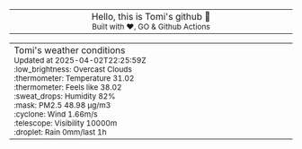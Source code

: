 
<div align="center">
<table>
<tbody>
<td align="center">
<img width="2000" height="0"><br>
Hello, this is Tomi's github 👋<br>
<sup>Built with ❤️, GO & Github Actions</sup><br>
<img width="2000" height="0">
</td>
</tbody>
</table>
</div>
<table>
<tbody>
<td align="left">
<img width="2000" height="0"><br>
Tomi's weather conditions<br>
<sup>Updated at 2025-04-02T22:25:59Z</sup><br>
<sup>:low_brightness: Overcast Clouds</sup><br>
<sup>:thermometer: Temperature 31.02 </sup><br>
<sup>:thermometer: Feels like 38.02</sup><br>
<sup>:sweat_drops: Humidity 82%</sup><br>
<sup>:mask: PM2.5 48.98 μg/m3</sup><br>
<sup>:cyclone: Wind 1.66m/s </sup><br>
<sup>:telescope: Visibility 10000m </sup><br>
<sup>:droplet: Rain 0mm/last 1h </sup><br>
<img width="2000" height="0">
</td>
<td align="left">
<img width="2000" height="0"><br>
<br>
<img width="2000" height="0">
</td>
</tbody>
</table>
</div>
    